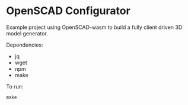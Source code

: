 # OpenSCAD Configurator
Example project using OpenSCAD-wasm to build a fully client driven 3D model generator.

Dependencies:
- jq
- wget
- npm
- make

To run:
```
make
```